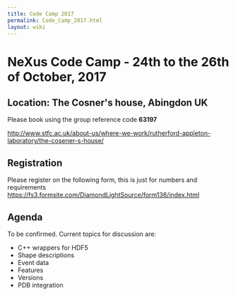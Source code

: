 ```yaml
---
title: Code Camp 2017
permalink: Code_Camp_2017.html
layout: wiki
---
```


NeXus Code Camp - 24th to the 26th of October, 2017
===================================================

Location: The Cosner's house, Abingdon UK
-----------------------------------------

Please book using the group reference code **63197**

http://www.stfc.ac.uk/about-us/where-we-work/rutherford-appleton-laboratory/the-cosener-s-house/

Registration
------------

Please register on the following form, this is just for numbers and requirements
https://fs3.formsite.com/DiamondLightSource/form136/index.html

Agenda
------

To be confirmed. Current topics for discussion are:
 * C++ wrappers for HDF5
 * Shape descriptions
 * Event data
 * Features
 * Versions
 * PDB integration

